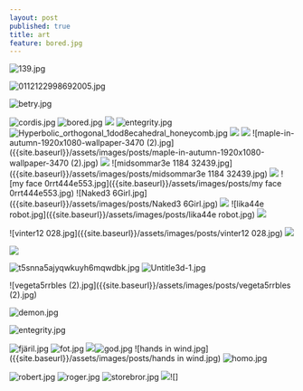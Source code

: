 ```yaml
---
layout: post
published: true
title: art
feature: bored.jpg
---
```



![139.jpg]({{site.baseurl}}/assets/images/posts/139.jpg)




![0112122998692005.jpg]({{site.baseurl}}/assets/images/posts/0112122998692005.jpg)

![betry.jpg]({{site.baseurl}}/assets/images/posts/betry.jpg)

![cordis.jpg]({{site.baseurl}}/assets/images/posts/cordis.jpg)
![bored.jpg]({{site.baseurl}}/assets/images/posts/bored.jpg)
![]({{site.baseurl}}/assets/images/posts/demon.jpg)
![entegrity.jpg]({{site.baseurl}}/assets/images/posts/entegrity.jpg)
![Hyperbolic_orthogonal_1dod8ecahedral_honeycomb.jpg]({{site.baseurl}}/assets/images/posts/Hyperbolic_orthogonal_1dod8ecahedral_honeycomb.jpg)
![]({{site.baseurl}}/assets/images/posts/jessicaface.jpg)
![]({{site.baseurl}}/assets/images/posts/mammas%20pojke2.jpg)
![maple-in-autumn-1920x1080-wallpaper-3470 (2).jpg]({{site.baseurl}}/assets/images/posts/maple-in-autumn-1920x1080-wallpaper-3470 (2).jpg)
![]({{site.baseurl}}/assets/images/posts/mc%20donald.jpg)
![midsommar3e 1184 32439.jpg]({{site.baseurl}}/assets/images/posts/midsommar3e 1184 32439.jpg)
![]({{site.baseurl}}/assets/images/posts/moderkort.jpg)
![my face 0rrt444e553.jpg]({{site.baseurl}}/assets/images/posts/my face 0rrt444e553.jpg)
![Naked3 6Girl.jpg]({{site.baseurl}}/assets/images/posts/Naked3 6Girl.jpg)
![]({{site.baseurl}}/assets/images/posts/robotsex.jpg)
![lika44e robot.jpg]({{site.baseurl}}/assets/images/posts/lika44e robot.jpg)
![]({{site.baseurl}}/assets/images/posts/sharonjohnstone04-oil3-w6ater-a3bstract-ii.jpg)


![vinter12 028.jpg]({{site.baseurl}}/assets/images/posts/vinter12 028.jpg)
![]({{site.baseurl}}/assets/images/posts/walking%20death%20p.jpg)

![]({{site.baseurl}}/assets/images/posts/mammas%20pojke2.jpg)

![t5snna5ajyqwkuyh6mqwdbk.jpg]({{site.baseurl}}/assets/images/posts/t5snna5ajyqwkuyh6mqwdbk.jpg)
![Untitle3d-1.jpg]({{site.baseurl}}/assets/images/posts/Untitle3d-1.jpg)

![vegeta5rrbles (2).jpg]({{site.baseurl}}/assets/images/posts/vegeta5rrbles (2).jpg)

![demon.jpg]({{site.baseurl}}/assets/images/posts/demon.jpg)

![entegrity.jpg]({{site.baseurl}}/assets/images/posts/entegrity.jpg)

![fjäril.jpg]({{site.baseurl}}/assets/images/posts/fjäril.jpg)
![fot.jpg]({{site.baseurl}}/assets/images/posts/fot.jpg)
![]({{site.baseurl}}/assets/images/posts/gamla%20tr%C3%A4d.jpg)![god.jpg]({{site.baseurl}}/assets/images/posts/god.jpg)
![hands in wind.jpg]({{site.baseurl}}/assets/images/posts/hands in wind.jpg)
![homo.jpg]({{site.baseurl}}/assets/images/posts/homo.jpg)


![robert.jpg]({{site.baseurl}}/assets/images/posts/robert.jpg)
![roger.jpg]({{site.baseurl}}/assets/images/posts/roger.jpg)
![storebror.jpg]({{site.baseurl}}/assets/images/posts/storebror.jpg)
![]({{site.baseurl}}/assets/images/posts/soldier%20red.jpg)![]


